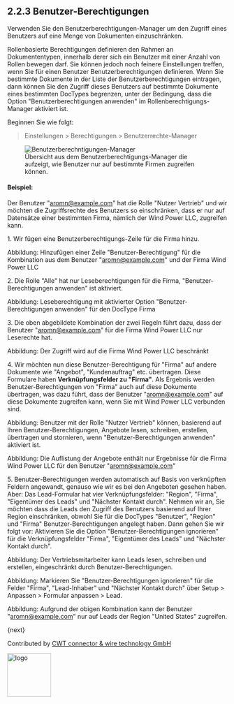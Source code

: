 ## 2.2.3 Benutzer-Berechtigungen

Verwenden Sie den Benutzerberechtigungen-Manager um den Zugriff eines Benutzers auf eine Menge von Dokumenten einzuschränken.

Rollenbasierte Berechtigungen definieren den Rahmen an Dokumententypen, innerhalb derer sich ein Benutzer mit einer Anzahl von Rollen bewegen darf. Sie können jedoch noch feinere Einstellungen treffen, wenn Sie für einen Benutzer Benutzerberechtigungen definieren. Wenn Sie bestimmte Dokumente in der Liste der Benutzerberechtigungen eintragen, dann können Sie den Zugriff dieses Benutzers auf bestimmte Dokumente eines bestimmten DocTypes begrenzen, unter der Bedingung, dass die Option "Benutzerberechtigungen anwenden" im Rollenberechtigungs-Manager aktiviert ist.

Beginnen Sie wie folgt:

> Einstellungen > Berechtigungen > Benutzerrechte-Manager


<figure>
	<img src="{{docs_base_url}}/assets/img/users-and-permissions/user-permissions-company.png"
		class="img-responsive" alt="Benutzerberechntigungen-Manager">
	<figcaption>Übersicht aus dem Benutzerberechtigungs-Manager die aufzeigt, wie Benutzer nur auf bestimmte Firmen zugreifen können.</figcaption>
</figure>

#### Beispiel:

Der Benutzer "aromn@example.com" hat die Rolle "Nutzer Vertrieb" und wir möchten die Zugriffsrechte des Benutzers so einschränken, dass er nur auf Datensätze einer bestimmten Firma, nämlich der Wind Power LLC, zugreifen kann.

1\. Wir fügen eine Benutzerberechtigungs-Zeile für die Firma hinzu.

Abbildung: Hinzufügen einer Zeile "Benutzer-Berechtigung" für die Kombination aus dem Benutzer "aromn@example.com" und der Firma Wind Power LLC

2\. Die Rolle "Alle" hat nur Leseberechtigungen für die Firma, "Benutzer-Berechtigungen anwenden" ist aktiviert.

Abbildung: Leseberechtigung mit aktivierter Option "Benutzer-Berechtigungen anwenden" für den DocType Firma

3\. Die oben abgebildete Kombination der zwei Regeln führt dazu, dass der Benutzer "aromn@example.com" für die Firma Wind Power LLC nur Leserechte hat.

Abbildung: Der Zugriff wird auf die Firma Wind Power LLC beschränkt

4\. Wir möchten nun diese Benutzer-Berechtigung für "Firma" auf andere Dokumente wie "Angebot", "Kundenauftrag" etc. übertragen. Diese Formulare haben **Verknüpfungsfelder zu "Firma"**. Als Ergebnis werden Benutzer-Berechtigungen von "Firma" auch auf diese Dokumente übertragen, was dazu führt, dass der Benutzer "aromn@example.com" auf diese Dokumente zugreifen kann, wenn Sie mit Wind Power LLC verbunden sind.

Abbildung: Benutzer mit der Rolle "Nutzer Vertrieb" können, basierend auf Ihren Benutzer-Berechtigungen, Angebote lesen, schreiben, erstellen, übertragen und stornieren, wenn "Benutzer-Berechtigungen anwenden" aktiviert ist.

Abbildung: Die Auflistung der Angebote enthält nur Ergebnisse für die Firma Wind Power LLC für den Benutzer "aromn@example.com"

5\. Benutzer-Berechtigungen werden automatisch auf Basis von verknüpften Feldern angewandt, genauso wie wir es bei den Angeboten gesehen haben. Aber: Das Lead-Formular hat vier Verknüpfungsfelder: "Region", "Firma", "Eigentümer des Leads" und "Nächster Kontakt durch". Nehmen wir an, Sie möchten dass die Leads den Zugriff des Benutzers basierend auf Ihrer Region einschränken, obwohl Sie für die DocTypes "Benutzer", "Region" und "Firma" Benutzer-Berechtigungen angelegt haben. Dann gehen Sie wir folgt vor: Aktivieren Sie die Option "Benutzer-Berechtigungen ignorieren" für die Verknüpfungsfelder "Firma", "Eigentümer des Leads" und "Nächster Kontakt durch".

Abbildung: Der Vertriebsmitarbeiter kann Leads lesen, schreiben und erstellen, eingeschränkt durch Benutzer-Berechtigungen.

Abbildung: Markieren Sie "Benutzer-Berechtigungen ignorieren" für die Felder "Firma", "Lead-Inhaber" und "Nächster Kontakt durch" über Setup > Anpassen > Formular anpassen > Lead.

Abbildung: Aufgrund der obigen Kombination kann der Benutzer "aromn@example.com" nur auf Leads der Region "United States" zugreifen.

{next}

Contributed by <A HREF="http://www.cwt-kabel.de">CWT connector & wire technology GmbH</A>

<A HREF="http://www.cwt-kabel.de"><IMG alt="logo" src="http://www.cwt-assembly.com/sites/all/images/logo.png" height=100></A>
